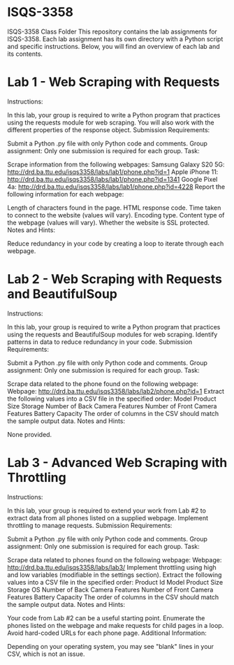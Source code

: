 # ISQS-3358
ISQS-3358 Class Folder
This repository contains the lab assignments for ISQS-3358. Each lab assignment has its own directory with a Python script and specific instructions. Below, you will find an overview of each lab and its contents.

# Lab 1 - Web Scraping with Requests
Instructions:

In this lab, your group is required to write a Python program that practices using the requests module for web scraping.
You will also work with the different properties of the response object.
Submission Requirements:

Submit a Python .py file with only Python code and comments.
Group assignment: Only one submission is required for each group.
Task:

Scrape information from the following webpages:
Samsung Galaxy S20 5G: http://drd.ba.ttu.edu/isqs3358/labs/lab1/phone.php?id=1
Apple iPhone 11: http://drd.ba.ttu.edu/isqs3358/labs/lab1/phone.php?id=1341
Google Pixel 4a: http://drd.ba.ttu.edu/isqs3358/labs/lab1/phone.php?id=4228
Report the following information for each webpage:

Length of characters found in the page.
HTML response code.
Time taken to connect to the website (values will vary).
Encoding type.
Content type of the webpage (values will vary).
Whether the website is SSL protected.
Notes and Hints:

Reduce redundancy in your code by creating a loop to iterate through each webpage.

# Lab 2 - Web Scraping with Requests and BeautifulSoup
Instructions:

In this lab, your group is required to write a Python program that practices using the requests and BeautifulSoup modules for web scraping.
Identify patterns in data to reduce redundancy in your code.
Submission Requirements:

Submit a Python .py file with only Python code and comments.
Group assignment: Only one submission is required for each group.
Task:

Scrape data related to the phone found on the following webpage:
Webpage: http://drd.ba.ttu.edu/isqs3358/labs/lab2/phone.php?id=1
Extract the following values into a CSV file in the specified order:
Model
Product Size
Storage
Number of Back Camera Features
Number of Front Camera Features
Battery Capacity
The order of columns in the CSV should match the sample output data.
Notes and Hints:

None provided.

# Lab 3 - Advanced Web Scraping with Throttling
Instructions:

In this lab, your group is required to extend your work from Lab #2 to extract data from all phones listed on a supplied webpage.
Implement throttling to manage requests.
Submission Requirements:

Submit a Python .py file with only Python code and comments.
Group assignment: Only one submission is required for each group.
Task:

Scrape data related to phones found on the following webpage:
Webpage: http://drd.ba.ttu.edu/isqs3358/labs/lab3/
Implement throttling using high and low variables (modifiable in the settings section).
Extract the following values into a CSV file in the specified order:
Product Id
Model
Product Size
Storage
OS
Number of Back Camera Features
Number of Front Camera Features
Battery Capacity
The order of columns in the CSV should match the sample output data.
Notes and Hints:

Your code from Lab #2 can be a useful starting point.
Enumerate the phones listed on the webpage and make requests for child pages in a loop.
Avoid hard-coded URLs for each phone page.
Additional Information:

Depending on your operating system, you may see "blank" lines in your CSV, which is not an issue.
